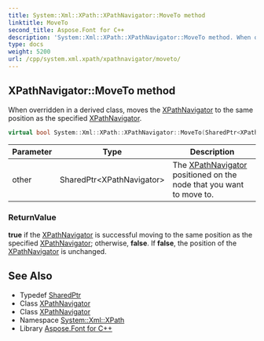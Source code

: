 ```yaml
---
title: System::Xml::XPath::XPathNavigator::MoveTo method
linktitle: MoveTo
second_title: Aspose.Font for C++
description: 'System::Xml::XPath::XPathNavigator::MoveTo method. When overridden in a derived class, moves the XPathNavigator to the same position as the specified XPathNavigator in C++.'
type: docs
weight: 5200
url: /cpp/system.xml.xpath/xpathnavigator/moveto/
---
```

## XPathNavigator::MoveTo method


When overridden in a derived class, moves the [XPathNavigator](../) to the same position as the specified [XPathNavigator](../).

```cpp
virtual bool System::Xml::XPath::XPathNavigator::MoveTo(SharedPtr<XPathNavigator> other)=0
```


| Parameter | Type | Description |
| --- | --- | --- |
| other | SharedPtr\<XPathNavigator\> | The [XPathNavigator](../) positioned on the node that you want to move to. |

### ReturnValue

**true** if the [XPathNavigator](../) is successful moving to the same position as the specified [XPathNavigator](../); otherwise, **false**. If **false**, the position of the [XPathNavigator](../) is unchanged.

## See Also

* Typedef [SharedPtr](../../../system/sharedptr/)
* Class [XPathNavigator](../)
* Class [XPathNavigator](../)
* Namespace [System::Xml::XPath](../../)
* Library [Aspose.Font for C++](../../../)
